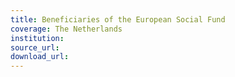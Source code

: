 ```yaml
---
title: Beneficiaries of the European Social Fund
coverage: The Netherlands
institution: 
source_url: 
download_url: 
---
```

